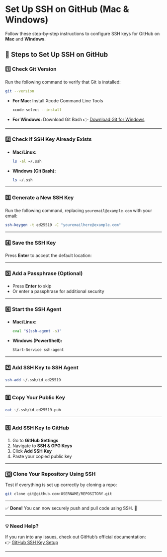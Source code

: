 # Set Up SSH on GitHub (Mac & Windows)

Follow these step-by-step instructions to configure SSH keys for GitHub on **Mac** and **Windows**.

## 🚀 Steps to Set Up SSH on GitHub

### 1️⃣ Check Git Version  
Run the following command to verify that Git is installed:  
```sh
git --version
```

- **For Mac:** Install Xcode Command Line Tools  
  ```sh
  xcode-select --install
  ```
- **For Windows:** Download Git Bash 👉 [Download Git for Windows](https://git-scm.com/downloads/win)

---

### 2️⃣ Check if SSH Key Already Exists  
- **Mac/Linux:**  
  ```sh
  ls -al ~/.ssh
  ```
- **Windows (Git Bash):**  
  ```sh
  ls ~/.ssh
  ```

---

### 3️⃣ Generate a New SSH Key  
Run the following command, replacing `youremail@example.com` with your email:  
```sh
ssh-keygen -t ed25519 -C "youremailhere@example.com"
```

---

### 4️⃣ Save the SSH Key  
Press **Enter** to accept the default location:  


---

### 5️⃣ Add a Passphrase (Optional)  
- Press **Enter** to skip  
- Or enter a passphrase for additional security  

---

### 6️⃣ Start the SSH Agent  
- **Mac/Linux:**  
  ```sh
  eval "$(ssh-agent -s)"
  ```
- **Windows (PowerShell):**  
  ```sh
  Start-Service ssh-agent
  ```

---

### 7️⃣ Add SSH Key to SSH Agent  
```sh
ssh-add ~/.ssh/id_ed25519
```

---

### 8️⃣ Copy Your Public Key  
```sh
cat ~/.ssh/id_ed25519.pub
```

---

### 9️⃣ Add SSH Key to GitHub  
1. Go to **GitHub Settings**  
2. Navigate to **SSH & GPG Keys**  
3. Click **Add SSH Key**  
4. Paste your copied public key  

---

### 🔟 Clone Your Repository Using SSH  
Test if everything is set up correctly by cloning a repo:  
```sh
git clone git@github.com:USERNAME/REPOSITORY.git
```

---

✅ **Done!** You can now securely push and pull code using SSH. 🚀  

---

### 💡 Need Help?  
If you run into any issues, check out GitHub’s official documentation:  
👉 [GitHub SSH Key Setup](https://docs.github.com/en/authentication/connecting-to-github-with-ssh)  

---
